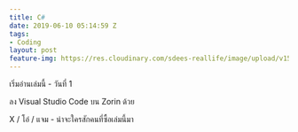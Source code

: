 ```yaml
---
title: C#
date: 2019-06-10 05:14:59 Z
tags:
- Coding
layout: post
feature-img: https://res.cloudinary.com/sdees-reallife/image/upload/v1560213921/IMG_25620611_073501.jpg
---
```


เริ่มอ่านเล่มนี้ - วันที่ 1

ลง Visual Studio Code บน Zorin ด้วย

<i class="fa fa-child" style="color:plum"></i>

X / โอ๋ / แจม - น่าจะใครสักคนที่ซื้อเล่มนี้มา
